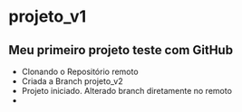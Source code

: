 # projeto_v1
## Meu primeiro projeto teste com GitHub
- Clonando o Repositório remoto
- Criada a Branch projeto_v2 
- Projeto iniciado. Alterado branch diretamente no remoto
- 